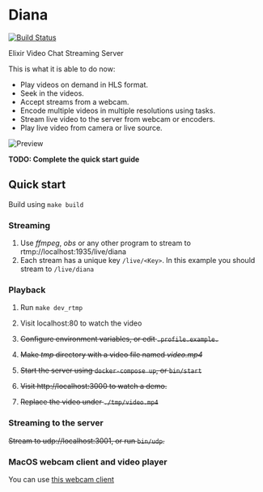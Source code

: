 # Diana

[![Build Status](https://travis-ci.org/shavit/Diana.svg?branch=master)](https://travis-ci.org/shavit/Diana)

Elixir Video Chat Streaming Server

This is what it is able to do now:

* Play videos on demand in HLS format.
* Seek in the videos.
* Accept streams from a webcam.
* Encode multiple videos in multiple resolutions using tasks.
* Stream live video to the server from webcam or encoders.
* Play live video from camera or live source.


![Preview](https://github.com/shavit/Diana/blob/master/doc/page-1.png?raw=true)


**TODO: Complete the quick start guide**

## Quick start
Build using `make build`

### Streaming
1. Use *ffmpeg*, *obs* or any other program to stream to rtmp://localhost:1935/live/diana
2. Each stream has a unique key `/live/<Key>`. In this example you should stream to `/live/diana`

### Playback
1. Run `make dev_rtmp`
2. Visit localhost:80 to watch the video

1. <s>Configure environment variables, or edit `.profile.example.`</s>
2. <s>Make *tmp* directory with a video file named *video.mp4*</s>
3. <s>Start the server using `docker-compose up`, or `bin/start`</s>
4. <s>Visit http://localhost:3000 to watch a demo.</s>
5. <s>Replace the video under `./tmp/video.mp4`</s>

### Streaming to the server
<s>Stream to udp://localhost:3001, or run `bin/udp`.</s>


### MacOS webcam client and video player

You can use [this webcam client](https://github.com/shavit/Monique)
